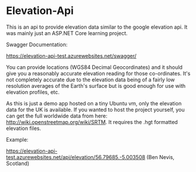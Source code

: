 # Elevation-Api
This is an api to provide elevation data similar to the google elevation api. It was mainly just an ASP.NET Core learning project. 

Swagger Documentation: 

https://elevation-api-test.azurewebsites.net/swagger/

You can provide locations (WGS84 Decimal Geocordinates) and it should give you a reasonably accurate elevation reading for those co-ordinates. It's not completely accurate due to the elevation data being of a fairly low resolution averages of the Earth's surface but is good enough for use with elevation profiles, etc.

As this is just a demo app hosted on a tiny Ubuntu vm, only the elevation data for the UK is available. If you wanted to host the project yourself, you can get the full worldwide data from here: http://wiki.openstreetmap.org/wiki/SRTM. It requires the .hgt formatted elevation files.

Example:

https://elevation-api-test.azurewebsites.net/api/elevation/56.79685,-5.003508 (Ben Nevis, Scotland) 



